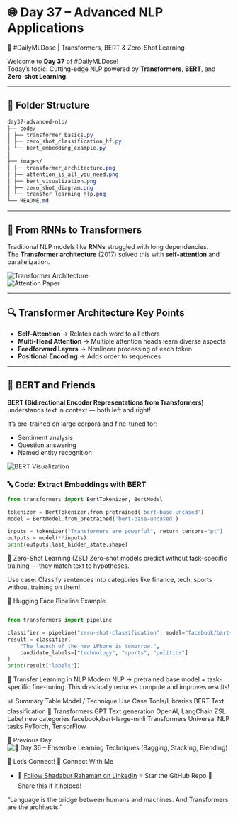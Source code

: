 # 🌐 Day 37 – Advanced NLP Applications  
🧠 #DailyMLDose | Transformers, BERT & Zero-Shot Learning

Welcome to **Day 37** of #DailyMLDose!  
Today’s topic: Cutting-edge NLP powered by **Transformers**, **BERT**, and **Zero-shot Learning**.

---

## 📁 Folder Structure
```css
day37-advanced-nlp/
├── code/
│ ├── transformer_basics.py
│ ├── zero_shot_classification_hf.py
│ └── bert_embedding_example.py
│
├── images/
│ ├── transformer_architecture.png
│ ├── attention_is_all_you_need.png
│ ├── bert_visualization.png
│ ├── zero_shot_diagram.png
│ └── transfer_learning_nlp.png
└── README.md
```

---

## 🧠 From RNNs to Transformers

Traditional NLP models like **RNNs** struggled with long dependencies.  
The **Transformer architecture** (2017) solved this with **self-attention** and parallelization.

![Transformer Architecture](images/transformer_architecture.png)  
![Attention Paper](images/attention_is_all_you_need.png)

---

## 🔍 Transformer Architecture Key Points

- **Self-Attention** → Relates each word to all others
- **Multi-Head Attention** → Multiple attention heads learn diverse aspects
- **Feedforward Layers** → Nonlinear processing of each token
- **Positional Encoding** → Adds order to sequences

---

## 🧪 BERT and Friends

**BERT (Bidirectional Encoder Representations from Transformers)** understands text in context — both left and right!

It’s pre-trained on large corpora and fine-tuned for:
- Sentiment analysis
- Question answering
- Named entity recognition

![BERT Visualization](images/bert_visualization.png)

### 🔤 Code: Extract Embeddings with BERT
```python
from transformers import BertTokenizer, BertModel

tokenizer = BertTokenizer.from_pretrained('bert-base-uncased')
model = BertModel.from_pretrained('bert-base-uncased')

inputs = tokenizer("Transformers are powerful", return_tensors="pt")
outputs = model(**inputs)
print(outputs.last_hidden_state.shape)
```
🚀 Zero-Shot Learning (ZSL)
Zero-shot models predict without task-specific training — they match text to hypotheses.

Use case: Classify sentences into categories like finance, tech, sports without training on them!


📌 Hugging Face Pipeline Example
```python

from transformers import pipeline

classifier = pipeline("zero-shot-classification", model="facebook/bart-large-mnli")
result = classifier(
    "The launch of the new iPhone is tomorrow.",
    candidate_labels=["technology", "sports", "politics"]
)
print(result["labels"])
```
🔄 Transfer Learning in NLP
Modern NLP → pretrained base model + task-specific fine-tuning.
This drastically reduces compute and improves results!


📊 Summary Table
Model / Technique	Use Case	Tools/Libraries
BERT	Text classification	🤗 Transformers
GPT	Text generation	OpenAI, LangChain
ZSL	Label new categories	facebook/bart-large-mnli
Transformers	Universal NLP tasks	PyTorch, TensorFlow

🔁 Previous Day
![📌 Day 36 – Ensemble Learning Techniques (Bagging, Stacking, Blending)](https://github.com/Shadabur-Rahaman/Daily-ML-Dose/tree/main/day36-ensemble-learning)

🙌 Let’s Connect!
📎 Connect With Me
- 🔗 [Follow Shadabur Rahaman on LinkedIn](https://www.linkedin.com/in/shadabur-rahaman-1b5703249)
⭐ Star the GitHub Repo
🔁 Share this if it helped!

“Language is the bridge between humans and machines. And Transformers are the architects.”

